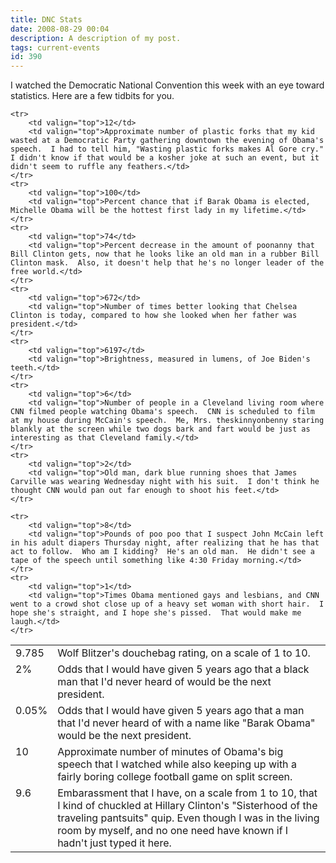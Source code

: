 ```yaml
---
title: DNC Stats
date: 2008-08-29 00:04
description: A description of my post.
tags: current-events
id: 390
---
```

I watched the Democratic National Convention this week with an eye toward statistics.  Here are a few tidbits for you.


<table cellpadding="10px">
	<tr>
		<td valign="top"> 9.785 </td>
		<td valign="top"> Wolf Blitzer's douchebag rating, on a scale of 1 to 10. </td>
	</tr>
	<tr>
		<td valign="top">2%</td>
		<td valign="top">Odds that I would have given 5 years ago that a black man that I'd never heard of would be the next president.</td>
	</tr>
	<tr> 
		<td valign="top">0.05%</td>
		<td valign="top">Odds that I would have given 5 years ago that a man that I'd never heard of with a name like "Barak Obama" would be the next president.</td>
	</tr>
	<tr>
		<td valign="top">10</td>
		<td valign="top">Approximate number of minutes of Obama's big speech that I watched while also keeping up with a fairly boring college football game on split screen.</td>
	</tr>
	<tr>
		<td valign="top">9.6</td>
		<td valign="top">Embarassment that I have, on a scale from 1 to 10, that I kind of chuckled at Hillary Clinton's "Sisterhood of the traveling pantsuits" quip.  Even though I was in the living room by myself, and no one need have known if I hadn't just typed it here.</td>
	</tr>

	<tr>
		<td valign="top">12</td>
		<td valign="top">Approximate number of plastic forks that my kid wasted at a Democratic Party gathering downtown the evening of Obama's speech.  I had to tell him, "Wasting plastic forks makes Al Gore cry."  I didn't know if that would be a kosher joke at such an event, but it didn't seem to ruffle any feathers.</td>
	</tr>
	<tr>
		<td valign="top">100</td>
		<td valign="top">Percent chance that if Barak Obama is elected, Michelle Obama will be the hottest first lady in my lifetime.</td>
	</tr>
	<tr>
		<td valign="top">74</td>
		<td valign="top">Percent decrease in the amount of poonanny that Bill Clinton gets, now that he looks like an old man in a rubber Bill Clinton mask.  Also, it doesn't help that he's no longer leader of the free world.</td>
	</tr>
	<tr>
		<td valign="top">672</td>
		<td valign="top">Number of times better looking that Chelsea Clinton is today, compared to how she looked when her father was president.</td>
	</tr>
	<tr>
		<td valign="top">6197</td>
		<td valign="top">Brightness, measured in lumens, of Joe Biden's teeth.</td>
	</tr>
	<tr>
		<td valign="top">6</td>
		<td valign="top">Number of people in a Cleveland living room where CNN filmed people watching Obama's speech.  CNN is scheduled to film at my house during McCain's speech.  Me, Mrs. theskinnyonbenny staring blankly at the screen while two dogs bark and fart would be just as interesting as that Cleveland family.</td>
	</tr>
	<tr>
		<td valign="top">2</td>
		<td valign="top">Old man, dark blue running shoes that James Carville was wearing Wednesday night with his suit.  I don't think he thought CNN would pan out far enough to shoot his feet.</td>
	</tr>

	<tr>
		<td valign="top">8</td>
		<td valign="top">Pounds of poo poo that I suspect John McCain left in his adult diapers Thursday night, after realizing that he has that act to follow.  Who am I kidding?  He's an old man.  He didn't see a tape of the speech until something like 4:30 Friday morning.</td>
	</tr>
	<tr>
		<td valign="top">1</td>
		<td valign="top">Times Obama mentioned gays and lesbians, and CNN went to a crowd shot close up of a heavy set woman with short hair.  I hope she's straight, and I hope she's pissed.  That would make me laugh.</td>
	</tr>
</table>
